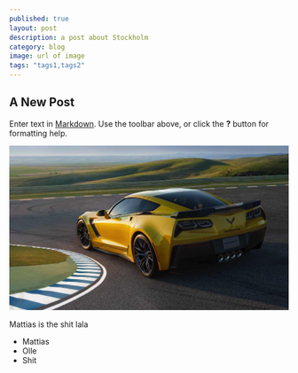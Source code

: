 ```yaml
---
published: true
layout: post
description: a post about Stockholm
category: blog
image: url of image
tags: "tags1,tags2"
---
```


## A New Post

Enter text in [Markdown](http://daringfireball.net/projects/markdown/). Use the toolbar above, or click the **?** button for formatting help.

![asdf](/_posts/blog/thumbyes-mattias-005.jpg)

Mattias is the shit lala

- Mattias
- Olle
- Shit


